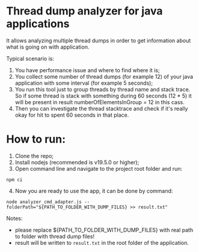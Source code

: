 # Thread dump analyzer for java applications

It allows analyzing multiple thread dumps in order to get information about what is going on with application.

Typical scenario is: 
1) You have performance issue and where to find where it is;
2) You collect some number of thread dumps (for example 12) of your java application with some interval (for example 5 seconds);
3) You run this tool just to group threads by thread name and stack trace. So if some thread is stack with something during 60 seconds (12 * 5) it will be present in result numberOfElementsInGroup = 12 in this cass.
4) Then you can investigate the thread stacktrace and check if it's really okay for hit to spent 60 seconds in that place.

# How to run:

1. Clone the repo;
2. Install nodejs (recommended is v19.5.0 or higher);
3. Open command line and navigate to the project root folder and run:
```
npm ci
```
4. Now you are ready to use the app, it can be done by command:
```
node analyzer_cmd_adapter.js --folderPath="${PATH_TO_FOLDER_WITH_DUMP_FILES} >> result.txt"
```
Notes: 
- please replace ${PATH_TO_FOLDER_WITH_DUMP_FILES} with real path to folder with thread dump files!
- result will be written to `result.txt` in the root folder of the application.